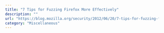 ```yaml
---
title: "7 Tips for Fuzzing Firefox More Effectively"
description: ""
url: "https://blog.mozilla.org/security/2012/06/20/7-tips-for-fuzzing-firefox-more-effectively/"
category: "Miscellaneous"
---
```

